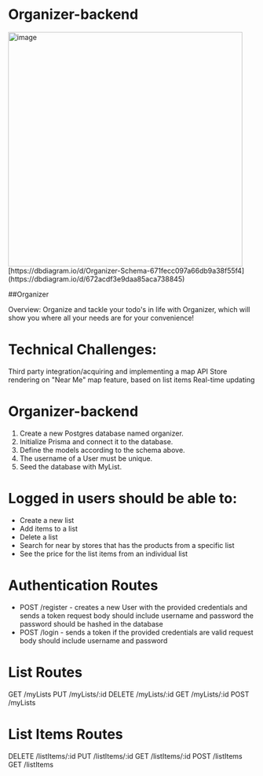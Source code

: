 # Organizer-backend

<img width="477" alt="image" src="https://github.com/user-attachments/assets/a8cf830e-476b-443f-ba7e-968bc81ce7a3">
[https://dbdiagram.io/d/Organizer-Schema-671fecc097a66db9a38f55f4](https://dbdiagram.io/d/672acdf3e9daa85aca738845)

##Organizer

Overview:
Organize and tackle your todo's in life with Organizer, which will show you where all your needs are for your convenience!

# Technical Challenges:
Third party integration/acquiring and implementing a map API
Store rendering on "Near Me" map feature, based on list items
Real-time updating

# Organizer-backend
1. Create a new Postgres database named organizer.
2. Initialize Prisma and connect it to the database.
3. Define the models according to the schema above.
4. The username of a User must be unique.
5. Seed the database with MyList.
   
# Logged in users should be able to:
- Create a new list
- Add items to a list
- Delete a list
- Search for near by stores that has the products from a specific list
- See the price for the list items from an individual list
  
# Authentication Routes
- POST /register -  creates a new User with the provided credentials and sends a token
request body should include username and password
the password should be hashed in the database
- POST /login - sends a token if the provided credentials are valid
request body should include username and password

# List Routes
GET /myLists
PUT /myLists/:id
DELETE /myLists/:id
GET /myLists/:id
POST /myLists

# List Items Routes
DELETE /listItems/:id
PUT /listItems/:id
GET /listItems/:id
POST /listItems
GET /listItems
